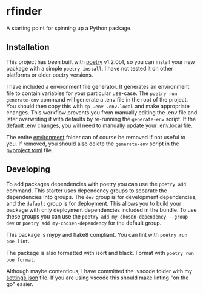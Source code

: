 # rfinder

A starting point for spinning up a Python package.

## Installation

This project has been built with [poetry](https://python-poetry.org/) v1.2.0b1, so you can install your new package with a simple `poetry install`. I have not tested it on other platforms or older poetry versions.

I have included a environment file generator. It generates an environment file to contain variables for your particular use-case. The `poetry run generate-env` command will generate a .env file in the root of the project. You should then copy this with `cp .env .env.local` and make appropriate changes. This workflow prevents you from manually editing the .env file and later overwriting it with defaults by re-running the `generate-env` script. If the default .env changes, you will need to manually update your .env.local file.

The entire [environment](py_package/environment/) folder can of course be removed if not useful to you. If removed, you should also delete the `generate-env` script in the [pyproject.toml](pyproject.toml) file.

## Developing

To add packages dependencies with poetry you can use the `poetry add` command. This starter uses dependency groups to separate the dependencies into groups. The `dev` group is for development dependencies, and the `default` group is for deployment. This allows you to build your package with only deployment dependencies included in the bundle. To use these groups you can use the `poetry add my-chosen-dependency --group dev` or `poetry add my-chosen-dependency` for the default group.

This package is mypy and flake8 compliant. You can lint with `poetry run poe lint`.

The package is also formatted with isort and black. Format with `poetry run poe format`.

Although maybe contentious, I have committed the .vscode folder with my [settings.json](.vscode/settings.json) file. If you are using vscode this should make linting "on the go" easier.
